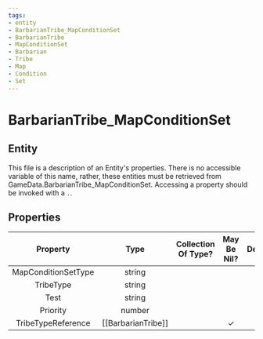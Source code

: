 ```yaml
---
tags:
- entity
- BarbarianTribe_MapConditionSet
- BarbarianTribe
- MapConditionSet
- Barbarian
- Tribe
- Map
- Condition
- Set
---
```

# BarbarianTribe_MapConditionSet
## Entity
This file is a description of an Entity's properties. There is no accessible variable of this name, rather, these entities must be retrieved from GameData.BarbarianTribe_MapConditionSet. Accessing a property should be invoked with a `.`.
## Properties
|	Property	|	Type	|	Collection Of Type?	|	May Be Nil?	|	Default	|	References	|	Key	|	Notes	|
|	:-:	|	:-:	|	:-:	|	:-:	|	:-:	|	:-:	|	:-:	|	-:	|
|	MapConditionSetType	|	string	|		|		|		|		|	✓	|	|
|	TribeType	|	string	|		|		|		|	[[BarbarianTribe]].TribeType	|		|	|
|	Test	|	string	|		|		|		|		|		|	|
|	Priority	|	number	|		|		|	1	|		|		|	|
|	TribeTypeReference	|	[[BarbarianTribe]]	|		|	✓	|		|		|		|	|
